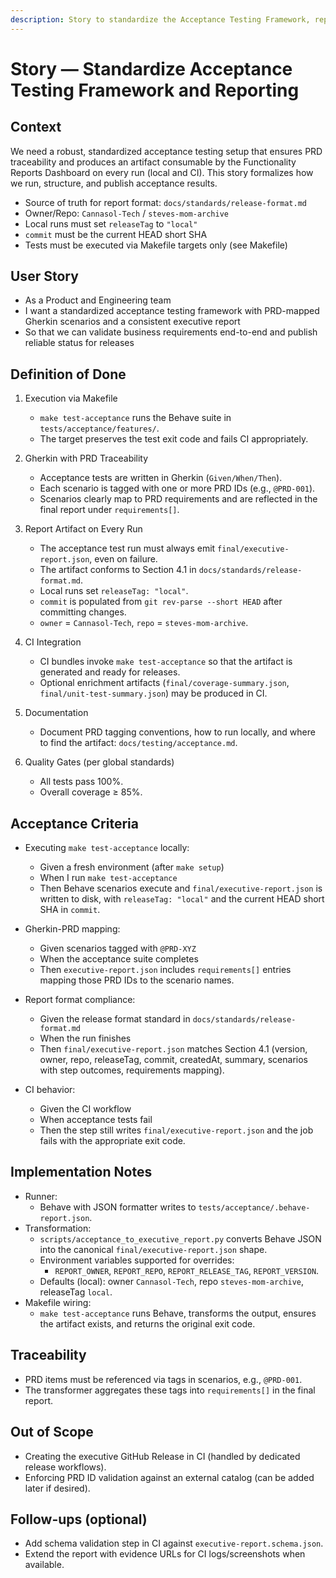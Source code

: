 ```yaml
---
description: Story to standardize the Acceptance Testing Framework, reporting, and PRD traceability
---
```


# Story — Standardize Acceptance Testing Framework and Reporting

## Context
We need a robust, standardized acceptance testing setup that ensures PRD traceability and produces an artifact consumable by the Functionality Reports Dashboard on every run (local and CI). This story formalizes how we run, structure, and publish acceptance results.

- Source of truth for report format: `docs/standards/release-format.md`
- Owner/Repo: `Cannasol-Tech` / `steves-mom-archive`
- Local runs must set `releaseTag` to `"local"`
- `commit` must be the current HEAD short SHA
- Tests must be executed via Makefile targets only (see Makefile)

## User Story
- As a Product and Engineering team
- I want a standardized acceptance testing framework with PRD-mapped Gherkin scenarios and a consistent executive report
- So that we can validate business requirements end-to-end and publish reliable status for releases

## Definition of Done
1. Execution via Makefile
   - `make test-acceptance` runs the Behave suite in `tests/acceptance/features/`.
   - The target preserves the test exit code and fails CI appropriately.

2. Gherkin with PRD Traceability
   - Acceptance tests are written in Gherkin (`Given/When/Then`).
   - Each scenario is tagged with one or more PRD IDs (e.g., `@PRD-001`).
   - Scenarios clearly map to PRD requirements and are reflected in the final report under `requirements[]`.

3. Report Artifact on Every Run
   - The acceptance test run must always emit `final/executive-report.json`, even on failure.
   - The artifact conforms to Section 4.1 in `docs/standards/release-format.md`.
   - Local runs set `releaseTag: "local"`.
   - `commit` is populated from `git rev-parse --short HEAD` after committing changes.
   - `owner` = `Cannasol-Tech`, `repo` = `steves-mom-archive`.

4. CI Integration
   - CI bundles invoke `make test-acceptance` so that the artifact is generated and ready for releases.
   - Optional enrichment artifacts (`final/coverage-summary.json`, `final/unit-test-summary.json`) may be produced in CI.

5. Documentation
   - Document PRD tagging conventions, how to run locally, and where to find the artifact: `docs/testing/acceptance.md`.

6. Quality Gates (per global standards)
   - All tests pass 100%.
   - Overall coverage ≥ 85%.

## Acceptance Criteria
- Executing `make test-acceptance` locally:
  - Given a fresh environment (after `make setup`)
  - When I run `make test-acceptance`
  - Then Behave scenarios execute and `final/executive-report.json` is written to disk, with `releaseTag: "local"` and the current HEAD short SHA in `commit`.

- Gherkin-PRD mapping:
  - Given scenarios tagged with `@PRD-XYZ`
  - When the acceptance suite completes
  - Then `executive-report.json` includes `requirements[]` entries mapping those PRD IDs to the scenario names.

- Report format compliance:
  - Given the release format standard in `docs/standards/release-format.md`
  - When the run finishes
  - Then `final/executive-report.json` matches Section 4.1 (version, owner, repo, releaseTag, commit, createdAt, summary, scenarios with step outcomes, requirements mapping).

- CI behavior:
  - Given the CI workflow
  - When acceptance tests fail
  - Then the step still writes `final/executive-report.json` and the job fails with the appropriate exit code.

## Implementation Notes
- Runner:
  - Behave with JSON formatter writes to `tests/acceptance/.behave-report.json`.
- Transformation:
  - `scripts/acceptance_to_executive_report.py` converts Behave JSON into the canonical `final/executive-report.json` shape.
  - Environment variables supported for overrides:
    - `REPORT_OWNER`, `REPORT_REPO`, `REPORT_RELEASE_TAG`, `REPORT_VERSION`.
  - Defaults (local): owner `Cannasol-Tech`, repo `steves-mom-archive`, releaseTag `local`.
- Makefile wiring:
  - `make test-acceptance` runs Behave, transforms the output, ensures the artifact exists, and returns the original exit code.

## Traceability
- PRD items must be referenced via tags in scenarios, e.g., `@PRD-001`.
- The transformer aggregates these tags into `requirements[]` in the final report.

## Out of Scope
- Creating the executive GitHub Release in CI (handled by dedicated release workflows).
- Enforcing PRD ID validation against an external catalog (can be added later if desired).

## Follow-ups (optional)
- Add schema validation step in CI against `executive-report.schema.json`.
- Extend the report with evidence URLs for CI logs/screenshots when available.

